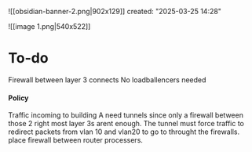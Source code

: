 ![[obsidian-banner-2.png|902x129]]
created: "2025-03-25 14:28"



![[image 1.png|540x522]]


# To-do

Firewall between layer 3 connects
No loadballencers needed
#### Policy
Traffic incoming to building A need tunnels since only a firewall between those 2 right most layer 3s arent enough. The tunnel must force traffic to redirect packets from vlan 10 and vlan20 to go to throught the firewalls. place firewall between router processers.